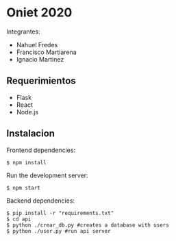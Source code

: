 # Oniet 2020

Integrantes:
 - Nahuel Fredes
 - Francisco Martiarena
 - Ignacio Martinez



## Requerimientos

- Flask
- React
- Node.js

## Instalacion

Frontend dependencies:

    $ npm install

Run the development server:

    $ npm start 

Backend dependencies:

    $ pip install -r "requirements.txt"
    $ cd api 
    $ python ./crear_db.py #creates a database with users
    $ python ./user.py #run api server
